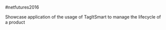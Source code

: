 #netfutures2016

Showcase application of the usage of TagItSmart to manage the lifecycle of a product